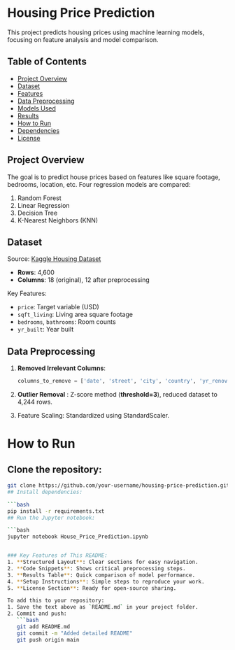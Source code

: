 # Housing Price Prediction

This project predicts housing prices using machine learning models, focusing on feature analysis and model comparison.

## Table of Contents
- [Project Overview](#project-overview)
- [Dataset](#dataset)
- [Features](#features)
- [Data Preprocessing](#data-preprocessing)
- [Models Used](#models-used)
- [Results](#results)
- [How to Run](#how-to-run)
- [Dependencies](#dependencies)
- [License](#license)

## Project Overview
The goal is to predict house prices based on features like square footage, bedrooms, location, etc. Four regression models are compared:
1. Random Forest
2. Linear Regression
3. Decision Tree
4. K-Nearest Neighbors (KNN)

## Dataset
Source: [Kaggle Housing Dataset](https://www.kaggle.com/datasets/shivachandel/kc-house-data)  
- **Rows**: 4,600  
- **Columns**: 18 (original), 12 after preprocessing  

Key Features:
- `price`: Target variable (USD)
- `sqft_living`: Living area square footage
- `bedrooms`, `bathrooms`: Room counts
- `yr_built`: Year built

## Data Preprocessing
1. **Removed Irrelevant Columns**:
   ```python
   columns_to_remove = ['date', 'street', 'city', 'country', 'yr_renovated', 'statezip']
2. **Outlier Removal** : Z-score method (**threshold=3**), reduced dataset to 4,244 rows.

3. Feature Scaling: Standardized using StandardScaler.

# How to Run
## Clone the repository:

```bash
git clone https://github.com/your-username/housing-price-prediction.git
## Install dependencies:

```bash
pip install -r requirements.txt
## Run the Jupyter notebook:

```bash
jupyter notebook House_Price_Prediction.ipynb


### Key Features of This README:
1. **Structured Layout**: Clear sections for easy navigation.
2. **Code Snippets**: Shows critical preprocessing steps.
3. **Results Table**: Quick comparison of model performance.
4. **Setup Instructions**: Simple steps to reproduce your work.
5. **License Section**: Ready for open-source sharing.

To add this to your repository:
1. Save the text above as `README.md` in your project folder.
2. Commit and push:
   ```bash
   git add README.md
   git commit -m "Added detailed README"
   git push origin main
   
